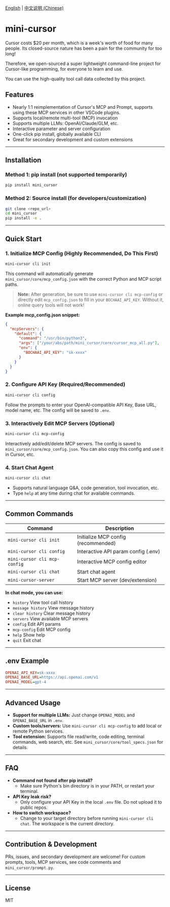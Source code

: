 [English](README.md) | [中文说明 (Chinese)](README_zh.md)

# mini-cursor

Cursor costs $20 per month, which is a week's worth of food for many people. Its closed-source nature has been a pain for the community for too long!

Therefore, we open-sourced a super lightweight command-line project for Cursor-like programming, for everyone to learn and use.

You can use the high-quality tool call data collected by this project.

## Features

- Nearly 1:1 reimplementation of Cursor's MCP and Prompt, supports using these MCP services in other VSCode plugins.
- Supports local/remote multi-tool (MCP) invocation
- Supports multiple LLMs: OpenAI/Claude/GLM, etc.
- Interactive parameter and server configuration
- One-click pip install, globally available CLI
- Great for secondary development and custom extensions

---

## Installation

### Method 1: pip install (not supported temporarily)

```bash
pip install mini_cursor
```

### Method 2: Source install (for developers/customization)

```bash
git clone <repo_url>
cd mini_cursor
pip install -e .
```

---

## Quick Start

### 1. Initialize MCP Config (Highly Recommended, Do This First)

```bash
mini-cursor cli init
```
This command will automatically generate `mini_cursor/core/mcp_config.json` with the correct Python and MCP script paths.

> **Note:** After generation, be sure to use `mini-cursor cli mcp-config` or directly edit `mcp_config.json` to fill in your `BOCHAAI_API_KEY`. Without it, online query tools will not work!

**Example mcp_config.json snippet:**
```json
{
  "mcpServers": {
    "default": {
      "command": "/usr/bin/python3",
      "args": ["/your/abs/path/mini_cursor/core/cursor_mcp_all.py"],
      "env": {
        "BOCHAAI_API_KEY": "sk-xxxx"
      }
    }
  }
}
```

### 2. Configure API Key (Required/Recommended)

```bash
mini-cursor cli config
```
Follow the prompts to enter your OpenAI-compatible API Key, Base URL, model name, etc. The config will be saved to `.env`.

### 3. Interactively Edit MCP Servers (Optional)

```bash
mini-cursor cli mcp-config
```
Interactively add/edit/delete MCP servers. The config is saved to `mini_cursor/core/mcp_config.json`.
You can also copy this config and use it in Cursor, etc.

### 4. Start Chat Agent

```bash
mini-cursor cli chat
```
- Supports natural language Q&A, code generation, tool invocation, etc.
- Type `help` at any time during chat for available commands.

---

## Common Commands

| Command                      | Description                        |
|------------------------------|------------------------------------|
| `mini-cursor cli init`       | Initialize MCP config (recommended) |
| `mini-cursor cli config`     | Interactive API param config (.env) |
| `mini-cursor cli mcp-config` | Interactive MCP config editor       |
| `mini-cursor cli chat`       | Start chat agent                   |
| `mini-cursor-server`         | Start MCP server (dev/extension)   |

**In chat mode, you can use:**
- `history`             View tool call history
- `message history`     View message history
- `clear history`       Clear message history
- `servers`             View available MCP servers
- `config`              Edit API params
- `mcp-config`          Edit MCP config
- `help`                Show help
- `quit`                Exit chat

---

## .env Example

```ini
OPENAI_API_KEY=sk-xxxx
OPENAI_BASE_URL=https://api.openai.com/v1
OPENAI_MODEL=gpt-4
```

---

## Advanced Usage

- **Support for multiple LLMs:** Just change `OPENAI_MODEL` and `OPENAI_BASE_URL` in `.env`.
- **Custom tools/servers:** Use `mini-cursor cli mcp-config` to add local or remote Python services.
- **Tool extension:** Supports file read/write, code editing, terminal commands, web search, etc. See `mini_cursor/core/tool_specs.json` for details.

---

## FAQ

- **Command not found after pip install?**
  - Make sure Python's bin directory is in your PATH, or restart your terminal.
- **API Key leak risk?**
  - Only configure your API Key in the local `.env` file. Do not upload it to public repos.
- **How to switch workspace?**
  - Change to your target directory before running `mini-cursor cli chat`. The workspace is the current directory.

---

## Contribution & Development

PRs, issues, and secondary development are welcome!
For custom prompts, tools, MCP services, see code comments and `mini_cursor/prompt.py`.

---

## License

MIT
